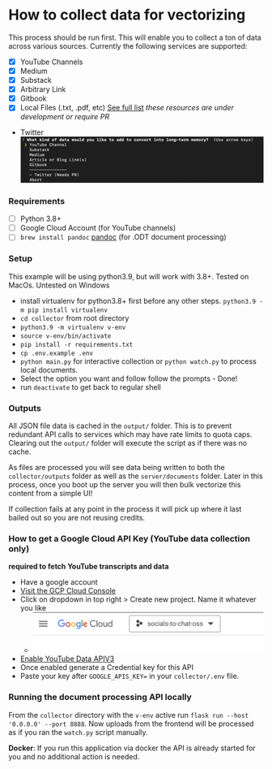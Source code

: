 # How to collect data for vectorizing
This process should be run first. This will enable you to collect a ton of data across various sources. Currently the following services are supported:
- [x] YouTube Channels
- [x] Medium
- [x] Substack
- [x] Arbitrary Link
- [x] Gitbook
- [x] Local Files (.txt, .pdf, etc) [See full list](./hotdir/__HOTDIR__.md)
_these resources are under development or require PR_
- Twitter
![Choices](../images/choices.png)

### Requirements
- [ ] Python 3.8+
- [ ] Google Cloud Account (for YouTube channels)
- [ ] `brew install pandoc` [pandoc](https://pandoc.org/installing.html) (for .ODT document processing) 

### Setup
This example will be using python3.9, but will work with 3.8+. Tested on MacOs. Untested on Windows
- install virtualenv for python3.8+ first before any other steps. `python3.9 -m pip install virtualenv`
- `cd collector` from root directory
- `python3.9 -m virtualenv v-env`
- `source v-env/bin/activate`
- `pip install -r requirements.txt`
- `cp .env.example .env`
- `python main.py` for interactive collection or `python watch.py` to process local documents.
- Select the option you want and follow follow the prompts - Done!
- run `deactivate` to get back to regular shell

### Outputs
All JSON file data is cached in the `output/` folder. This is to prevent redundant API calls to services which may have rate limits to quota caps. Clearing out the `output/` folder will execute the script as if there was no cache.

As files are processed you will see data being written to both the `collector/outputs` folder as well as the `server/documents` folder. Later in this process, once you boot up the server you will then bulk vectorize this content from a simple UI!

If collection fails at any point in the process it will pick up where it last bailed out so you are not reusing credits.

### How to get a Google Cloud API Key (YouTube data collection only)
**required to fetch YouTube transcripts and data**
- Have a google account
- [Visit the GCP Cloud Console](https://console.cloud.google.com/welcome)
- Click on dropdown in top right > Create new project. Name it whatever you like
  - ![GCP Project Bar](../images/gcp-project-bar.png)
- [Enable YouTube Data APIV3](https://console.cloud.google.com/apis/library/youtube.googleapis.com)
- Once enabled generate a Credential key for this API
- Paste your key after `GOOGLE_APIS_KEY=` in your `collector/.env` file.

### Running the document processing API locally
From the `collector` directory with the `v-env` active run `flask run --host '0.0.0.0' --port 8888`.
Now uploads from the frontend will be processed as if you ran the `watch.py` script manually.

**Docker**: If you run this application via docker the API is already started for you and no additional action is needed.